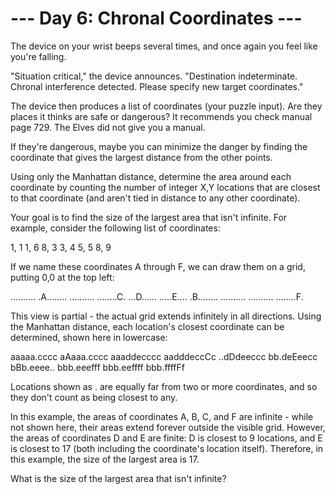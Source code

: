 # --- Day 6: Chronal Coordinates ---

   The device on your wrist beeps several times, and once again you feel like
   you're falling.

   "Situation critical," the device announces. "Destination indeterminate.
   Chronal interference detected. Please specify new target coordinates."

   The device then produces a list of coordinates (your puzzle input). Are
   they places it thinks are safe or dangerous? It recommends you check
   manual page 729. The Elves did not give you a manual.

   If they're dangerous, maybe you can minimize the danger by finding the
   coordinate that gives the largest distance from the other points.

   Using only the Manhattan distance, determine the area around each
   coordinate by counting the number of integer X,Y locations that are
   closest to that coordinate (and aren't tied in distance to any other
   coordinate).

   Your goal is to find the size of the largest area that isn't infinite. For
   example, consider the following list of coordinates:

 1, 1
 1, 6
 8, 3
 3, 4
 5, 5
 8, 9

   If we name these coordinates A through F, we can draw them on a grid,
   putting 0,0 at the top left:

 ..........
 .A........
 ..........
 ........C.
 ...D......
 .....E....
 .B........
 ..........
 ..........
 ........F.

   This view is partial - the actual grid extends infinitely in all
   directions. Using the Manhattan distance, each location's closest
   coordinate can be determined, shown here in lowercase:

 aaaaa.cccc
 aAaaa.cccc
 aaaddecccc
 aadddeccCc
 ..dDdeeccc
 bb.deEeecc
 bBb.eeee..
 bbb.eeefff
 bbb.eeffff
 bbb.ffffFf

   Locations shown as . are equally far from two or more coordinates, and so
   they don't count as being closest to any.

   In this example, the areas of coordinates A, B, C, and F are infinite -
   while not shown here, their areas extend forever outside the visible grid.
   However, the areas of coordinates D and E are finite: D is closest to 9
   locations, and E is closest to 17 (both including the coordinate's
   location itself). Therefore, in this example, the size of the largest area
   is 17.

   What is the size of the largest area that isn't infinite?

